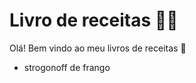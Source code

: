 # Livro de receitas :man_cook:

Olá! Bem vindo ao meu livros de receitas :wave:

- strogonoff de frango

